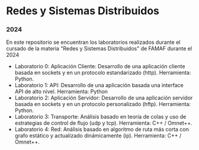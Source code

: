 # Redes y Sistemas Distribuidos
### 2024

En este repositorio se encuentran los laboratorios realizados durante el cursado de la materia "Redes y Sistemas Distribuidos" de FAMAF durante el 2024
- Laboratorio 0: Aplicación Cliente: Desarrollo de una aplicación cliente basada en sockets y en un protocolo estandarizado (http). Herramienta: Python.
- Laboratorio 1: API: Desarrollo de una aplicación basada una interface API de alto nivel. Herramienta: Python
- Laboratorio 2: Aplicación Servidor: Desarrollo de una aplicación servidor basada en sockets y en un protocolo personalizado (hftp). Herramienta: Python.
- Laboratorio 3: Transporte: Análisis basado en teoría de colas y uso de estrategias de control de flujo (udp y tcp). Herramienta: C++ / Omnet++.
- Laboratorio 4: Red: Análisis basado en algoritmo de ruta más corta con grafo estático y actualizado dinámicamente (ip). Herramienta: C++ / Omnet++. 
